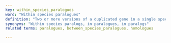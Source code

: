 ```yaml
---
key: within_species_paralogues 
word: "Within species paralogues"
definition: "Two or more versions of a duplicated gene in a single species. In a gene tree, the genes are separated by a duplication node."
synonyms: "Within species paralogs, in paralogues, in paralogs"
related terms: paralogues, between_species_paralogues, homologues

---
```

